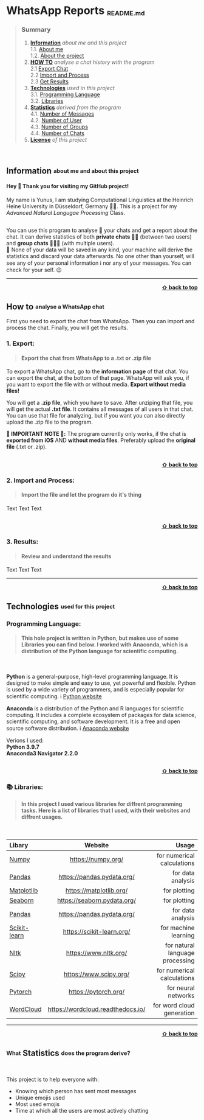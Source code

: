 # WhatsApp Reports <sub><sup><sub> README.md </sub></sup></sub> <div id="top"/>

> ### Summary  
> 1. [**Information**](#information) *about me and this project*  
>		1.1. [About me](#about-me)  
>		1.2. [About the project](#about-the-project)
> 2. [**HOW TO**](#how-to) *analyse a chat history with the program*  
>		2.1 [Export Chat](#export-chat)    
>		2.2 [Import and Process](#import-and-process)  
> 		2.3 [Get Results](#get-results)
> 3. [**Technologies**](#technologies) *used in this project*  
> 		3.1. [Programming Language](#programming-language)  
> 		3.2. [Libraries](#libraries)
> 4. [**Statistics**](#statistics) *derived from the program*  
>		4.1. [Number of Messages](#number-of-messages)  
>		4.2. [Number of User](#number-of-contacts)  
>		4.3. [Number of Groups](#number-of-groups)  
>		4.4. [Number of Chats](#number-of-chats)  
> 5. [**License**](#license) *of this project*  


<div id="information"/> <div id="about-me"/>
<br>

## Information <sub><sup> about me and about this project </sub></sup>

#### Hey 👋 Thank you for visiting my GitHub project!

My name is Yunus, I am studying Computational Linguistics at the Heinrich Heine University in Düsseldorf, Germany 👨‍💻. This is a project for my *Advanced Natural Langugae Processing* Class.

<div id="about-the-project"/>  

## 

You can use this program to analyse 🧐 your chats and get a report about the chat. It can derive statistics of both **private chats** 👤👤 (between two users) and **group chats** 👥👤👥 (with multiple users).  
🛑 None of your data will be saved in any kind, your machine will derive the statistics and discard your data afterwards. No one other than yourself, will see any of your personal information ℹ️ nor any of your messages. You can check for your self. 😉

---


<div id="how-to"/>
<div id="export-chat"/>

<div align="right">
    <b><a href="#top">⇧ back to top</a></b>
</div>

## How to <sub><sup> analyse a WhatsApp chat </sub></sup>  
First you need to export the chat from WhatsApp. Then you can import and process the chat. Finally, you will get the results.

### **1. Export**:
> #### Export the chat from WhatsApp to a .txt or .zip file

To export a WhatsApp chat, go to the **information page** of that chat. You can export the chat, at the bottom of that page. WhatsApp will ask you, if you want to export the file with or without media. **Export without media files!**  

You will get a **.zip file**, which you have to save. After unziping that file, you will get the actual **.txt file**. It contains all messages of all users in that chat. You can use that file for analyzing, but if you want you can also directly upload the .zip file to the program.  

**🚨 IMPORTANT NOTE 🚨:** The program currently only works, if the chat is **exported from iOS** AND **without media files**. Preferably upload the **original file** (.txt or .zip).

##

<div id="import-and-process"/>

<div align="right">
    <b><a href="#top">⇧ back to top</a></b>
</div>

### 2. Import and Process:
> #### Import the file and let the program do it's thing  

Text Text Text

##

<div id="get-results"/>

<div align="right">
    <b><a href="#top">⇧ back to top</a></b>
</div>

### **3. Results**:
> #### Review and understand the results  

Text Text Text

---

<div id="technologies"/>
<div id="programming-language"/>

<div align="right">
    <b><a href="#top">⇧ back to top</a></b>
</div>

## Technologies <sub><sup> used for this project </sub></sup>  

### Programming Language: 
> #### This hole project is written in Python, but makes use of some Libraries you can find below. I worked with Anaconda, which is a distribution of the Python language for scientific computing.

<br>

**Python** is a general-purpose, high-level programming language. It is designed to make simple and easy to use, yet powerful and flexible. Python is used by a wide variety of programmers, and is especially popular for scientific computing. 
ℹ️ [Python website](https://www.python.org/)  

**Anaconda** is a distribution of the Python and R languages for scientific computing. It includes a complete ecosystem of packages for data science, scientific computing, and software development. It is a free and open source software distribution. 
ℹ️ [Anaconda website](http://www.anaconda.com)  

Verions I used:  
**Python 3.9.7**  
**Anaconda3 Navigator 2.2.0** 

##

<div id="libraries">

<div align="right">
    <b><a href="#top">⇧ back to top</a></b>
</div>

### 📚 Libraries:
> #### In this project I used various libraries for diffrent programming tasks. Here is a list of libraries that I used, with their websites and diffrent usages.

<br>

Libary | Website | Usage
:--- | :---: | ---:
[Numpy](https://numpy.org/) | https://numpy.org/ | for numerical calculations
[Pandas](https://pandas.pydata.org/) | https://pandas.pydata.org/ | for data analysis
[Matplotlib](https://matplotlib.org/) | https://matplotlib.org/ | for plotting
[Seaborn](https://seaborn.pydata.org/) | https://seaborn.pydata.org/ | for plotting
[Pandas](https://pandas.pydata.org/) | https://pandas.pydata.org/ | for data analysis
[Scikit-learn](https://scikit-learn.org/) | https://scikit-learn.org/ | for machine learning
[Nltk](https://www.nltk.org/) | https://www.nltk.org/ | for natural language processing
[Scipy](https://www.scipy.org/) | https://www.scipy.org/ | for numerical calculations
[Pytorch](https://pytorch.org/) | https://pytorch.org/ | for neural networks
[WordCloud](https://wordcloud.readthedocs.io/) | https://wordcloud.readthedocs.io/ | for word cloud generation



---

<div id="statistics"/>

<div align="right">
    <b><a href="#top">⇧ back to top</a></b>
</div>

## <sub><sup>What</sub></sup> Statistics <sub><sup>does the program derive?</sub></sup> 



<br>

This project is to help everyone with:
* Knowing which person has sent most messages
* Unique emojis used
* Most used emojis
* Time at which all the users are most actively chatting


